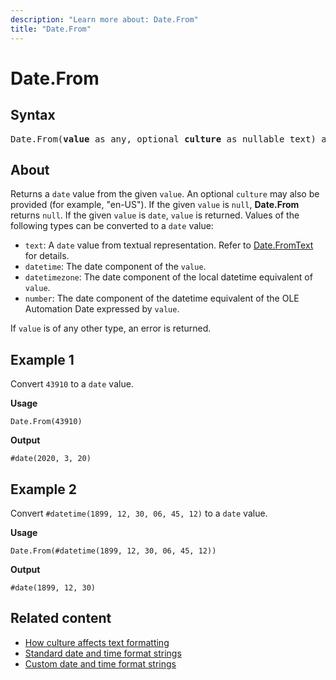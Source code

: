 ```yaml
---
description: "Learn more about: Date.From"
title: "Date.From"
---
```

# Date.From

## Syntax

<pre>
Date.From(<b>value</b> as any, optional <b>culture</b> as nullable text) as nullable date
</pre>
  
## About

Returns a `date` value from the given `value`. An optional `culture` may also be provided (for example, "en-US"). If the given `value` is `null`, **Date.From** returns `null`. If the given `value` is `date`, `value` is returned. Values of the following types can be converted to a `date` value:

* `text`: A `date` value from textual representation. Refer to [Date.FromText](date-fromtext.md) for details.
* `datetime`: The date component of the `value`.
* `datetimezone`: The date component of the local datetime equivalent of `value`.
* `number`: The date component of the datetime equivalent of the OLE Automation Date expressed by `value`.

If `value` is of any other type, an error is returned.

## Example 1

Convert `43910` to a `date` value.

**Usage**

```powerquery-m
Date.From(43910)
```

**Output**

`#date(2020, 3, 20)`

## Example 2

Convert `#datetime(1899, 12, 30, 06, 45, 12)` to a `date` value.

**Usage**

```powerquery-m
Date.From(#datetime(1899, 12, 30, 06, 45, 12))
```

**Output**

`#date(1899, 12, 30)`

## Related content

* [How culture affects text formatting](how-culture-affects-text-formatting.md)
* [Standard date and time format strings](standard-date-and-time-format-strings.md)
* [Custom date and time format strings](custom-date-and-time-format-strings.md)
